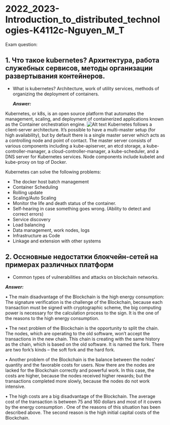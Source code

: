 # 2022_2023-Introduction_to_distributed_technologies-K4112c-Nguyen_M_T

Exam question:

## 1. Что такое kubernetes? Архитектура, работа служебных сервисов, методы организации развертывания контейнеров.

- What is kubernetes? Architecture, work of utility services, methods of organizing the deployment of containers.

  **_Answer:_**

Kubernetes, or k8s, is an open source platform that automates the management, scaling, and deployment of containerized applications known as the Container orchestration engine.
![Alt text](https://topdev.vn/blog/wp-content/uploads/2019/05/Kubernetes-Architecture.png)
Kubernetes follows a client-server architecture. It’s possible to have a multi-master setup (for high availability), but by default there is a single master server which acts as a controlling node and point of contact. The master server consists of various components including a kube-apiserver, an etcd storage, a kube-controller-manager, a cloud-controller-manager, a kube-scheduler, and a DNS server for Kubernetes services. Node components include kubelet and kube-proxy on top of Docker.

Kubernetes can solve the following problems:

- The docker host batch management
- Container Scheduling
- Rolling update
- Scaling/Auto Scaling
- Monitor the life and death status of the container.
- Self-hearing in case something goes wrong. (Ability to detect and correct errors)
- Service discovery
- Load balancing
- Data management, work nodes, logs
- Infrastructure as Code
- Linkage and extension with other systems

## 2. Оссновные недостатки блокчейн-сетей на примерах различных платформ

- Common types of vulnerabilities and attacks on blockchain networks.

**_Answer:_**

• The main disadvantage of the Blockchain is the high energy consumption: The signature verification is the challenge of the Blockchain, because each transaction must be signed with cryptographic scheme, the big computing power is necessary for the calculation process to the sign. It is the one of the reasons to the high energy consumption.

• The next problem of the Blockchain is the opportunity to split the chain. The nodes, which are operating to the old software, won’t accept the transactions in the new chain. This chain is creating with the same history as the chain, which is based on the old software. It is named the fork. There are two fork’s kinds – the soft fork and the hard fork.

• Another problem of the Blockchain is the balance between the nodes’ quantity and the favorable costs for users. Now there are the nodes are lacked for the Blockchain correctly and powerful work. In this case, the costs are higher, because the nodes received higher rewards; but the transactions completed more slowly, because the nodes do not work intensive.

• The high costs are a big disadvantage of the Blockchain. The average cost of the transaction is between 75 and 160 dollars and most of it covers by the energy consumption . One of the reasons of this situation has been described above. The second reason is the high initial capital costs of the Blockchain.
